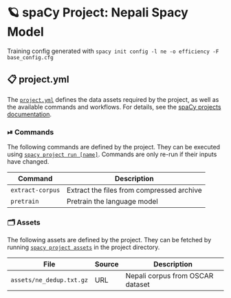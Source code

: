 <!-- SPACY PROJECT: AUTO-GENERATED DOCS START (do not remove) -->

# 🪐 spaCy Project: Nepali Spacy Model

Training config generated with `spacy init config -l ne -o efficiency -F base_config.cfg`

## 📋 project.yml

The [`project.yml`](project.yml) defines the data assets required by the
project, as well as the available commands and workflows. For details, see the
[spaCy projects documentation](https://spacy.io/usage/projects).

### ⏯ Commands

The following commands are defined by the project. They
can be executed using [`spacy project run [name]`](https://spacy.io/api/cli#project-run).
Commands are only re-run if their inputs have changed.

| Command | Description |
| --- | --- |
| `extract-corpus` | Extract the files from compressed archive |
| `pretrain` | Pretrain the language model |

### 🗂 Assets

The following assets are defined by the project. They can
be fetched by running [`spacy project assets`](https://spacy.io/api/cli#project-assets)
in the project directory.

| File | Source | Description |
| --- | --- | --- |
| `assets/ne_dedup.txt.gz` | URL | Nepali corpus from OSCAR dataset |

<!-- SPACY PROJECT: AUTO-GENERATED DOCS END (do not remove) -->